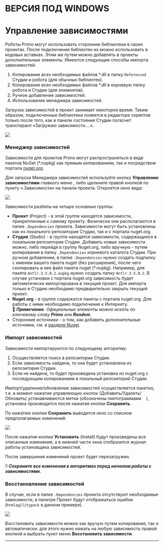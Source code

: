 # ВЕРСИЯ ПОД WINDOWS

# Управление зависимостями

Роботы Primo могут использовать сторонние библиотеки в своих проектах. После подключения библиотек их можно использовать в кодовых вставках. Этим же путем можно добавлять в проекты дополнительные элементы. Имеются следующие способы импорта зависимостей:

1. Копирование всех необходимых файлов \*.dll в папку `Referenced` Студии и робота (для обычных библиотек).
2. Копирование всех необходимых файлов \*.dll в корневую папку робота и Студии (для элементов).
3. Ручное добавление зависимостей.
4. Использование менеджера зависимостей.

Загрузка зависимостей в проект занимает некоторое время. Таким образом, подключенные библиотеки появятся в редакторе скриптов только после того, как в панели состояния Студии погаснет транспарант «Загружаю зависимости....».

![](<../../.gitbook/assets/image (372).png>)

### Менеджер зависимостей

Зависимости для проектов Primo могут распространяться в виде пакетов NuGet (\*.nupkg) как прямым копированием, так и посредством портала [nuget.org](https://www.nuget.org/).

Для запуска Менеджера зависимостей используйте кнопку **Управление зависимостями** главного меню <img src="../../.gitbook/assets/managePackages32.png" alt="" data-size="line">, либо щелкните правой кнопкой по пункту «.Зависимости» на панели проекта. Откроется окно вида:

![](<../../.gitbook/assets/image (323).png>)

Зависимости разбиты на четыре основные группы:

* **Проект** (Project) - в этой группе находятся зависимости, прикрепленные к самому проекту. Физически они располагаются в папке `.Dependencies` проекта. Зависимости могут быть установлены как из локального репозитория Студии, так и с портала nuget.org.
* **Студия** (Studio) - в группе находятся зависимости, содержащиеся в локальном репозитории Студии. Добавить новые зависимости можно, либо перейдя в группу Nuget.org, либо вручную - путем копирования в папку `.Dependencies` корневого каталога Студии. При ручном добавлении, в папке `.Dependencies` нужно создать подпапку с именем вашего пакета nuget (без расширения), после чего скопировать в нее файл пакета nuget (\*.nupkg). Например, для пакета `Antlr.3.5.0.2.nupkg` нужно создать папку `Antlr.3.5.0.2`. В случае установки с портала nuget.org зависимость будет автоматически импортирована в текущий проект. Для импорта только в Студию необходимо предварительно закрыть текущий проект.
* **Nuget.org** - в группе содержатся пакеты с портала nuget.org. Для работы с ними необходимо подключение к Интернету.\
  :small_blue_diamond: ***Примечание***. *Официальные элементы можно искать по ключевому слову **Primo** или **Rondem***.
* Сторонние источники - о том, как добавить дополнительные источники, см. в [разделе Nuget](https://docs.primo-rpa.ru/primo-rpa/primo-studio/settings/nuget).

### Импорт зависимостей
Зависимости импортируются по следующему алгоритму:
1. Осуществляется поиск в репозитории Студии.
2. Если зависимость найдена, то она будет установлена из репозитория Студии.
3. Если не найдена, то будет произведена установка из nuget.org с последующим копированием в локальный репозиторий Студии.

Импорт/удаление/обновление зависимостей осуществляется пакетно, т.е. в момент нажатия управляющих кнопок (Добавить/Удалить/Обновить) устанавливаются метки (обозначены пиктограммами <img src="../../.gitbook/assets/stateToInstall.png" alt="" data-size="line"> <img src="../../.gitbook/assets/4 (1) (1) (2) (1) (1) (1) (2) (3).png" alt="" data-size="line"> <img src="../../.gitbook/assets/10 (2) (1) (2) (1) (1) (1) (2) (2).png" alt="" data-size="line"> ), установка производится после нажатия кнопки **Сохранить**.

По нажатию кнопки **Сохранить** выводится окно со списком предполагаемых изменений:

![](<../../.gitbook/assets/image (358).png>)

После нажатия кнопки **Установить** (Install) будут произведены все описанные изменения, а в нижней части окна отобразится журнал работы установщика зависимостей.

После завершения изменений проект будет перезагружен.

:bangbang: ***Сохраните все изменения в алгоритмах перед началом работы с зависимостями.***

### Восстановление зависимостей

В случае, если в папке `.Dependencies` проекта отсутствуют необходимые зависимости, в палитре Проект будут отображаться ошибки (`htmlagilitypack` в данном примере).

![](<../../.gitbook/assets/image (441).png>)

Восстановить зависимости можно как вручую путем копирования, так и автоматически: для этого нужно нажать на любую зависимость правой кнопкой и выбрать пункт меню **Восстановить зависимости**.

***
